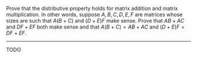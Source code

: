 Prove that the distributive property holds for matrix addition and matrix multiplication. In other words, suppose $A,B,C,D,E,F$  are matrices whose sizes are such that $A(B+C)$ and $(D+E)F$ make sense. Prove that $AB+AC$ and $DF+EF$ both make sense and that $A(B+C) = AB + AC$ and $(D + E)F = DF + EF$.

---

TODO